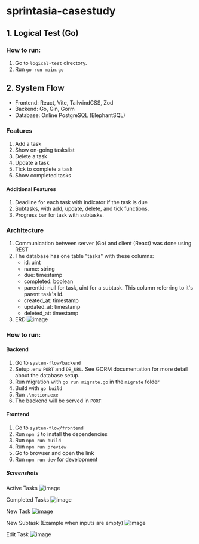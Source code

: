 # sprintasia-casestudy

## 1. Logical Test (Go)
### How to run: 
1. Go to `logical-test` directory.
2. Run `go run main.go`

## 2. System Flow
- Frontend: React, Vite, TailwindCSS, Zod
- Backend: Go, Gin, Gorm
- Database: Online PostgreSQL (ElephantSQL)
  
### Features
1. Add a task
2. Show on-going taskslist
3. Delete a task
4. Update a task
5. Tick to complete a task
6. Show completed tasks

#### Additional Features
1. Deadline for each task with indicator if the task is due
2. Subtasks, with add, update, delete, and tick functions.
3. Progress bar for task with subtasks.

### Architecture
1. Communication between server (Go) and client (React) was done using REST
2. The database has one table "tasks" with these columns:
   - id: uint
   - name: string
   - due: timestamp
   - completed: boolean
   - parentid: null for task, uint for a subtask. This column referring to it's parent task's id.
   - created_at: timestamp
   - updated_at: timestamp
   - deleted_at: timestamp
3. ERD
![image](https://github.com/ahanprojects/sprintasia-casestudy/assets/68496198/fc93da9b-ff7f-499c-8f7e-7849a6b55543)

### How to run:

#### Backend
1. Go to `system-flow/backend`
2. Setup .env `PORT` and `DB_URL`. See GORM documentation for more detail about the database setup.
2. Run migration with `go run migrate.go` in the `migrate` folder
3. Build with `go build`
4. Run `.\motion.exe`
5. The backend will be served in `PORT`

#### Frontend
1. Go to `system-flow/frontend`
2. Run `npm i` to install the dependencies
3. Run `npm run build`
4. Run `npm run preview`
5. Go to browser and open the link
6. Run `npm run dev` for development

##### Screenshots
Active Tasks
![image](https://github.com/ahanprojects/sprintasia-casestudy/assets/68496198/e84e08ff-32bf-4eb6-a6ed-21427bc45d08)

Completed Tasks
![image](https://github.com/ahanprojects/sprintasia-casestudy/assets/68496198/f66eb915-9e30-4379-99e3-c2279934d3cc)

New Task
![image](https://github.com/ahanprojects/sprintasia-casestudy/assets/68496198/21c0ff90-e1e6-4772-9825-42120fd89963)

New Subtask (Example when inputs are empty)
![image](https://github.com/ahanprojects/sprintasia-casestudy/assets/68496198/17b2f107-37c9-44c8-9b13-1f802c0b06b2)

Edit Task
![image](https://github.com/ahanprojects/sprintasia-casestudy/assets/68496198/63b7f537-5f78-4571-bfc5-823254ab43db)


